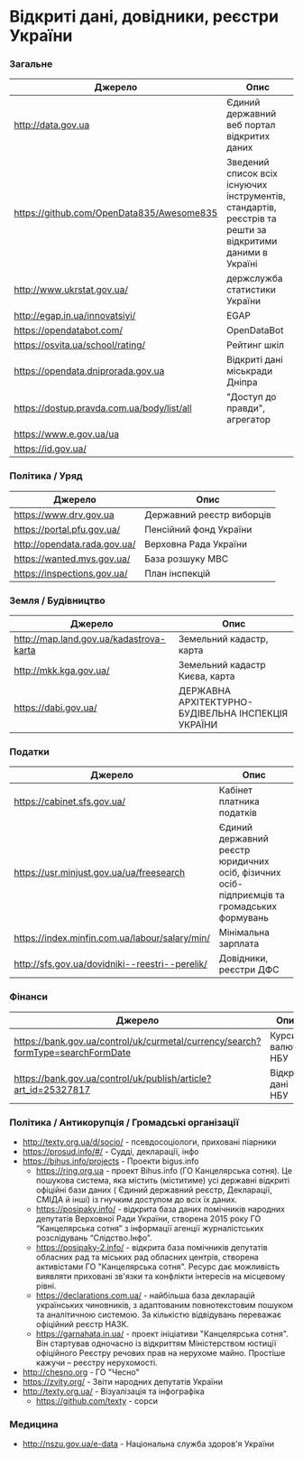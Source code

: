 # Відкриті дані, довідники, реєстри України

### Загальне

| Джерело | Опис |
|---------------------------|------------------------------------|
| http://data.gov.ua | Єдиний державний веб портал відкритих даних |
| https://github.com/OpenData835/Awesome835 | Зведений список всіх існуючих інструментів, стандартів, реєстрів та решти за відкритими даними в Україні |
| http://www.ukrstat.gov.ua/ | держслужба статистики України |
| http://egap.in.ua/innovatsiyi/ | EGAP |
| https://opendatabot.com/ | OpenDataBot |
| https://osvita.ua/school/rating/ | Рейтинг шкіл |
| https://opendata.dniprorada.gov.ua | Відкриті дані міськради Дніпра |
| https://dostup.pravda.com.ua/body/list/all | "Доступ до правди", агрегатор |
| https://www.e.gov.ua/ua ||
| https://id.gov.ua/ ||

### Політика / Уряд

| Джерело | Опис |
|----|--------|
| https://www.drv.gov.ua | Державний реєстр виборців |
| https://portal.pfu.gov.ua/ | Пенсійний фонд України |
| http://opendata.rada.gov.ua/ | Верховна Рада України |
| https://wanted.mvs.gov.ua/ | База розшуку МВС |
| https://inspections.gov.ua/ | План інспекцій |

### Земля / Будівництво

| Джерело | Опис |
|----|--------|
| http://map.land.gov.ua/kadastrova-karta | Земельний кадастр, карта |
| http://mkk.kga.gov.ua/ | Земельний кадастр Києва, карта |
| https://dabi.gov.ua/ | ДЕРЖАВНА АРХІТЕКТУРНО-БУДІВЕЛЬНА ІНСПЕКЦІЯ УКРАЇНИ |

### Податки

| Джерело | Опис |
|----|--------|
| https://cabinet.sfs.gov.ua/ | Кабінет платника податків |
| https://usr.minjust.gov.ua/ua/freesearch | Єдиний державний реєстр юридичних осіб, фізичних осіб-підприємців та громадських формувань |
| https://index.minfin.com.ua/labour/salary/min/ | Мінімальна зарплата |
| http://sfs.gov.ua/dovidniki--reestri--perelik/ | Довідники, реєстри ДФС |

### Фінанси

| Джерело | Опис |
|----|--------|
| https://bank.gov.ua/control/uk/curmetal/currency/search?formType=searchFormDate | Курси валют НБУ |
| https://bank.gov.ua/control/uk/publish/article?art_id=25327817 | Відкриті дані НБУ |

### Політика / Антикорупція / Громадські організації
* http://texty.org.ua/d/socio/ - псевдосоціологи, приховані піарники
* https://prosud.info/#/ - Судді, декларації, інфо
* https://bihus.info/projects - Проекти bigus.info
  * https://ring.org.ua - проект Bihus.info (ГО Канцелярська сотня). Це пошукова система, яка містить (міститиме) усі державні відкриті офіційні бази даних ( Єдиний державний реєстр, Декларації, СМІДА й інші) із гнучким доступом до всіх їх даних.
  * https://posipaky.info/ - відкрита база даних помічників народних депутатів Верховної Ради України, створена 2015 року ГО “Канцелярська сотня” з інформації агенції журналістських розслідувань “Слідство.Інфо”.
  * https://posipaky-2.info/ - відкрита база помічників депутатів обласних рад та міських рад обласних центрів, створена активістами ГО "Канцелярська сотня". Ресурс дає можливість виявляти приховані зв'язки та конфлікти інтересів на місцевому рівні.
  * https://declarations.com.ua/ - найбільша база декларацій українських чиновників, з адаптованим повнотекстовим пошуком та аналітичною системою. За кількістю відвідувань переважає офіційний реєстр НАЗК.
  * https://garnahata.in.ua/ - проект ініціативи "Канцелярська сотня". Він стартував одночасно із відкриттям Міністерством юстиції офіційного Реєстру речових прав на нерухоме майно. Простіше кажучи – реєстру нерухомості.
* http://chesno.org - ГО "Чесно"
* https://zvity.org/ - Звіти народних депутатів України
* http://texty.org.ua/ - Візуалізація та інфографіка
  * https://github.com/texty - сорси
  
### Медицина

* http://nszu.gov.ua/e-data - Національна служба здоров'я України

